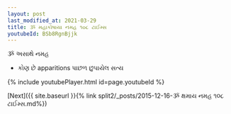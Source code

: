 ```yaml
---
layout: post
last_modified_at: 2021-03-29
title: ૐ મહાકોષાયા નમહ ૧૦૮ ટાઈમ્સ
youtubeId: BSb8RgnBjjk
---
```

 
 
 ૐ અસાથે નમહ  
 
 -  કોણ છે apparitions પાછળ છુપાયેલ સત્ય 
 
  
 
  
 
 
 
 
 
 


{% include youtubePlayer.html id=page.youtubeId %}
 
[Next]({{ site.baseurl }}{% link  split2/_posts/2015-12-16-ૐ ક્ષમાય નમહ ૧૦૮ ટાઈમ્સ.md%})
 
